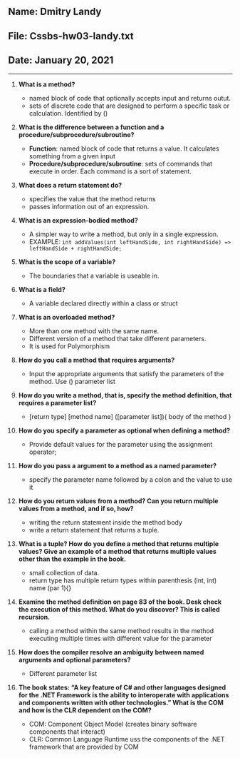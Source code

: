 ## Name: Dmitry Landy
## File: Cssbs-hw03-landy.txt
## Date: January 20, 2021
---
1. **What is a method?**

	- named block of code that optionally accepts input and returns outut.
	- sets of discrete code that are designed to perform a specific task or calculation. Identified by ()

1. **What is the difference between a function and a procedure/subprocedure/subroutine?**

	- **Function**: named block of code that returns a value. It calculates something from a given input
	- **Procedure/subprocedure/subroutine**:  sets of commands that execute in order. Each command is a sort of statement.
	
1. **What does a return statement do?**

	- specifies the value that the method returns
	- passes information out of an expression.
	
1. **What is an expression-bodied method?**

	- A simpler way to write a method, but only in a single expression.
	- EXAMPLE: ```int addValues(int leftHandSide, int rightHandSide) => leftHandSide + rightHandSide;```

1. **What is the scope of a variable?**

	- The boundaries that a variable is useable in.
	
1. **What is a field?**
	
	- A variable declared directly within a class or struct

1. **What is an overloaded method?**
	
	- More than one method with the same name. 
	- Different version of a method that take different parameters.
	- It is used for Polymorphism

1. **How do you call a method that requires arguments?**
	
	- Input the appropriate arguments that satisfy the parameters of the method. Use () parameter list

1. **How do you write a method, that is, specify the method definition, that requires a parameter list?**

	- [return type] [method name] ([parameter list]){ body of the method }

1. **How do you specify a parameter as optional when defining a method?**
	
	- Provide default values for the parameter using the assignment operator;
	
1. **How do you pass a argument to a method as a named parameter?**

	- specify the parameter name followed by a colon and the value to use it
	
1. **How do you return values from a method? Can you return multiple values from a method, and if so, how?**

	- writing the return statement inside the method body
	- write a return statement that returns a tuple.

1. **What is a tuple? How do you define a method that returns multiple values? Give an example of a method that returns multiple values other than the example in the book.**

	- small collection of data. 
	- return type has multiple return types within parenthesis (int, int) name (par 1){}
	
1. **Examine the method definition on page 83 of the book. Desk check the execution of this method. What do you discover? This is called recursion.**

	- calling a method within the same method results in the method executing multiple times with different value for the parameter

1. **How does the compiler resolve an ambiguity between named arguments and optional parameters?**

	- Different parameter list
	
1. **The book states: “A key feature of C# and other languages designed for the .NET Framework is the ability to interoperate with applications and components written with other technologies.” What is the COM and how is the CLR dependent on the COM?**

	- COM: Component Object Model (creates binary software components that interact)
	- CLR: Common Language Runtime uss the components of the .NET framework that are provided by COM
